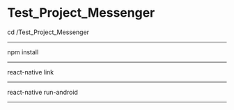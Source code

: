 # Test_Project_Messenger
cd /Test_Project_Messenger
***
npm install
***
react-native link
***
react-native run-android
***
